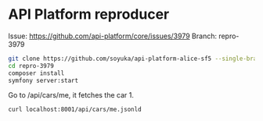 # API Platform reproducer

Issue: https://github.com/api-platform/core/issues/3979
Branch: repro-3979

```bash
git clone https://github.com/soyuka/api-platform-alice-sf5 --single-branch --branch repro-3979 api-platform-repro-3979
cd repro-3979
composer install
symfony server:start
```

Go to /api/cars/me, it fetches the car 1.

```bash
curl localhost:8001/api/cars/me.jsonld
```

